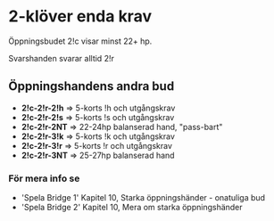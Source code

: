 # 2-klöver enda krav

Öppningsbudet 2!c visar minst 22+ hp.

Svarshanden svarar alltid 2!r

## Öppningshandens andra bud

- **2!c-2!r-2!h** ⇒ 5-korts !h och utgångskrav
- **2!c-2!r-2!s** ⇒ 5-korts !s och utgångskrav
- **2!c-2!r-2NT** ⇒ 22-24hp balanserad hand, "pass-bart"
- **2!c-2!r-3!k** ⇒ 5-korts !k och utgångskrav
- **2!c-2!r-3!r** ⇒ 5-korts !r och utgångskrav
- **2!c-2!r-3NT** ⇒ 25-27hp balanserad hand

### För mera info se

- 'Spela Bridge 1' Kapitel 10, Starka öppningshänder - onatuliga bud
- 'Spela Bridge 2' Kapitel 10, Mera om starka öppningshänder
